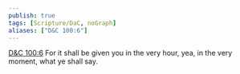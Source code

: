 ```yaml
---
publish: true
tags: [Scripture/DaC, noGraph]
aliases: ["D&C 100:6"]
---
```

[D&C 100:6](https://churchofjesuschrist.org/study/scriptures/dc-testament/dc/100?lang=eng&id=p6#p6) For it shall be given you in the very hour, yea, in the very moment, what ye shall say.
